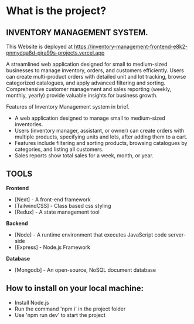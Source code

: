 # What is the project?

## INVENTORY MANAGEMENT SYSTEM.

This Website is deployed at https://inventory-management-frontend-e8k2-pnmydqa8d-pjra99s-projects.vercel.app

A streamlined web application designed for small to medium-sized businesses to manage inventory, orders, and customers efficiently. Users can create multi-product orders with detailed unit and lot tracking, browse categorized catalogues, and apply advanced filtering and sorting. Comprehensive customer management and sales reporting (weekly, monthly, yearly) provide valuable insights for business growth.

Features of Inventory Management system in brief.

- A web application designed to manage small to medium-sized inventories.
- Users (inventory manager, assistant, or owner) can create orders with multiple products, specifying units and lots, after adding them to a cart.
- Features include filtering and sorting products, browsing catalogues by categories, and listing all customers.
- Sales reports show total sales for a week, month, or year.

## TOOLS

**Frontend**
- [Next] - A front-end framework
- [TailwindCSS] - Class based css styling
- [Redux] - A state management tool

**Backend**
- [Node] - A runtime environment that executes JavaScript code server-side
- [Express] - Node.js Framework

**Database**
- [Mongodb] - An open-source, NoSQL document database

## How to install on your local machine:

- Install Node.js
- Run the command 'npm i' in the project folder
- Use 'npm run dev' to start the project
